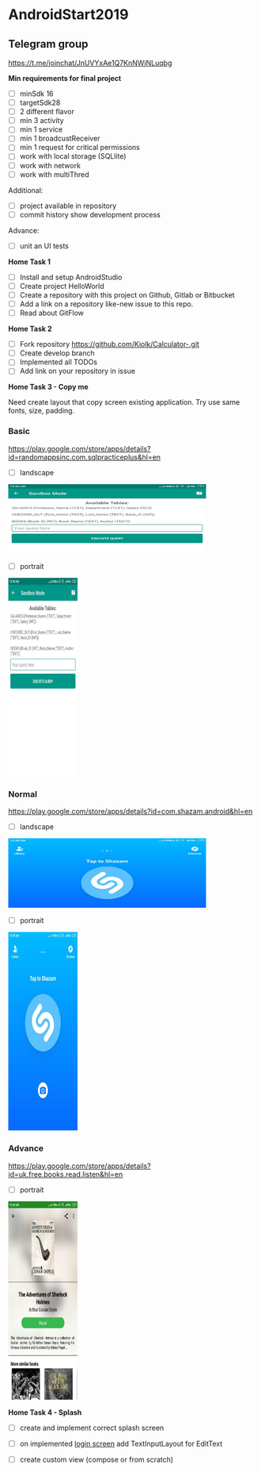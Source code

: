 # AndroidStart2019

## Telegram group
https://t.me/joinchat/JnUVYxAe1Q7KnNWiNLuqbg

**Min requirements for final project**
 - [ ] minSdk 16
 - [ ] targetSdk28
 - [ ] 2 different flavor
 - [ ] min 3 activity
 - [ ] min 1 service
 - [ ] min 1 broadcustReceiver
 - [ ] min 1 request for critical permissions
 - [ ] work with local storage (SQLlite)
 - [ ] work with network
 - [ ] work with multiThred
 
 Additional: 
 - [ ] project available in repository
 - [ ] commit history show development process
 
 Advance:
 - [ ] unit an UI tests

**Home Task 1**

- [ ] Install and setup AndroidStudio
- [ ] Create project HelloWorld
- [ ] Create a repository with this project on Github, Gitlab or Bitbucket
- [ ] Add a link on a repository like-new issue to this repo.
- [ ] Read about GitFlow

**Home Task 2**
- [ ] Fork repository https://github.com/Kiolk/Calculator-.git
- [ ] Create develop branch
- [ ] Implemented all TODOs
- [ ] Add link on your repository in issue

**Home Task 3 - Copy me**

Need create layout that copy screen existing application.
Try use same fonts, size, padding.

### Basic
https://play.google.com/store/apps/details?id=randomappsinc.com.sqlpracticeplus&hl=en

- [ ] landscape
<img src="pictures/sql_practies_landscape.jpg" height="140" width="400">

- [ ] portrait
<img src="pictures/sql_practies_portrait.jpg" height="400" width="140">

 
### Normal
https://play.google.com/store/apps/details?id=com.shazam.android&hl=en

- [ ] landscape
<img src="pictures/shazan_landscape.jpg" height="140" width="400">

- [ ] portrait
<img src="pictures/shazam_portrait.jpg" height="400" width="140">


### Advance
https://play.google.com/store/apps/details?id=uk.free.books.read.listen&hl=en

- [ ] portrait
<img src="pictures/free_book.jpg" height="400" width="140">

**Home Task 4 - Splash**
- [ ] create and implement correct splash screen
- [ ] on implemented [login screen](https://github.com/d1scret0/lesson3) add TextInputLayout for EditText 
- [ ] create custom view (compose or from scratch)

